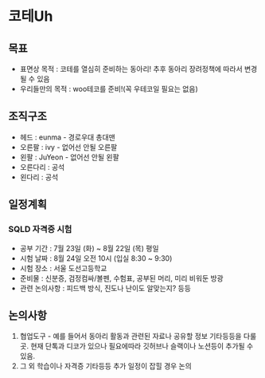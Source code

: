 # 코테Uh
## 목표
* 표면상 목적 : 코테를 열심히 준비하는 동아리! 추후 동아리 장려정책에 따라서 변경될 수 있음
* 우리들만의 목적 : woo테코를 준비!(꼭 우테코일 필요는 없음)

## 조직구조
* 헤드 : eunma - 경로우대 총대맨
* 오른팔 : ivy - 없어선 안될 오른팔
* 왼팔 : JuYeon - 없어선 안될 왼팔
* 오른다리 : 공석
* 왼다리 : 공석

## 일정계획
### SQLD 자격증 시험
 - 공부 기간 : 7월 23일 (화) ~ 8월 22일 (목) 평일
 - 시험 날짜 : 8월 24일 오전 10시 (입실 8:30 ~ 9:30)
 - 시험 장소 : 서울 도선고등학교
 - 준비물 : 신분증, 검정컴싸/볼펜, 수험표, 공부된 머리, 미리 비워둔 방광
 - 관련 논의사항 : 피드백 방식, 진도나 난이도 알맞는지? 등등

## 논의사항
 1. 협업도구 - 예를 들어서 동아리 활동과 관련된 자료나 공유할 정보 기타등등을 다룰 곳. 현재 단톡과 디코가 있으나 필요에따라 깃허브나 슬랙이나 노션등이 추가될 수 있음.
 2. 그 외 학습이나 자격증 기타등등 추가 일정이 잡힐 경우 논의